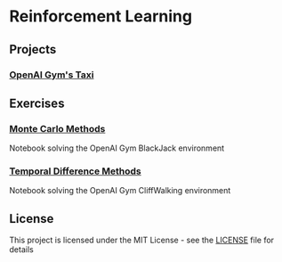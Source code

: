 # Reinforcement Learning

## Projects

### [OpenAI Gym's Taxi](https://github.com/fernandofsilva/Reinforcement_Learning/tree/main/projects/Taxi)

## Exercises

### [Monte Carlo Methods](https://github.com/fernandofsilva/Reinforcement_Learning/blob/main/notebooks/monte_carlo.ipynb)
Notebook solving the OpenAI Gym BlackJack environment

### [Temporal Difference Methods](https://github.com/fernandofsilva/Reinforcement_Learning/blob/main/notebooks/Temporal_Difference.ipynb)
Notebook solving the OpenAI Gym CliffWalking environment


## License
This project is licensed under the MIT License - see the [LICENSE](https://github.com/fernandofsilva/Reinforcement_Learning/blob/main/LICENSE) file for details
